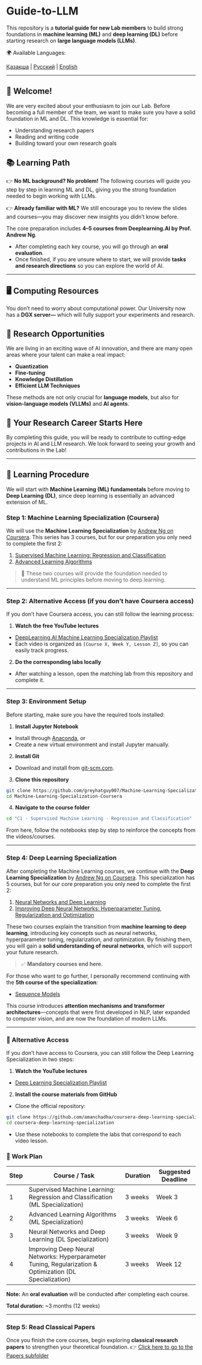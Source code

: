 # Guide-to-LLM

This repository is a **tutorial guide for new Lab members** to build strong foundations in **machine learning (ML)** and **deep learning (DL)** before starting research on **large language models (LLMs)**.


🌍 Available Languages:

[Қазақша](./README.md) | [Русский](./docs/README.ru.md) | [English](./docs/README.en.md)

---

## 👋 Welcome!

We are very excited about your enthusiasm to join our Lab. Before becoming a full member of the team, we want to make sure you have a solid foundation in ML and DL. This knowledge is essential for:
- Understanding research papers
- Reading and writing code
- Building toward your own research goals


## 📚 Learning Path

👉 **No ML background? No problem!**
The following courses will guide you step by step in learning ML and DL, giving you the strong foundation needed to begin working with LLMs.

👉 **Already familiar with ML?**
We still encourage you to review the slides and courses—you may discover new insights you didn’t know before.

The core preparation includes **4–5 courses from Deeplearning.AI by Prof. Andrew Ng**.
- After completing each key course, you will go through an **oral evaluation**.
- Once finished, if you are unsure where to start, we will provide **tasks and research directions** so you can explore the world of AI.

---

## 🖥️ Computing Resources

You don’t need to worry about computational power.
Our University now has a **DGX server—** which will fully support your experiments and research.


## 🌊 Research Opportunities

We are living in an exciting wave of AI innovation, and there are many open areas where your talent can make a real impact:

- **Quantization**
- **Fine-tuning**
- **Knowledge Distillation**
- **Efficient LLM Techniques**

These methods are not only crucial for **language models**, but also for **vision-language models (VLLMs)** and **AI agents**.


## 🚀 Your Research Career Starts Here

By completing this guide, you will be ready to contribute to cutting-edge projects in AI and LLM research.
We look forward to seeing your growth and contributions in the Lab!

---

## 📖 Learning Procedure

We will start with **Machine Learning (ML) fundamentals** before moving to **Deep Learning (DL)**, since deep learning is essentially an advanced extension of ML.

### Step 1: Machine Learning Specialization (Coursera)

We will use the **Machine Learning Specialization** by [Andrew Ng on Coursera](https://www.coursera.org/specializations/machine-learning-introduction).
This series has 3 courses, but for our preparation you only need to complete the first 2:

1. [Supervised Machine Learning: Regression and Classification](https://www.coursera.org/learn/machine-learning?specialization=machine-learning-introduction)
2. [Advanced Learning Algorithms](https://www.coursera.org/learn/advanced-learning-algorithms?specialization=machine-learning-introduction)

> 🔑 These two courses will provide the foundation needed to understand ML principles before moving to deep learning.

---

### Step 2: Alternative Access (if you don’t have Coursera access)

If you don’t have Coursera access, you can still follow the learning process:

1. **Watch the free YouTube lectures**
- [DeepLearning.AI Machine Learning Specialization Playlist](https://www.youtube.com/watch?v=vStJoetOxJg&list=PLkDaE6sCZn6FNC6YRfRQc_FbeQrF8BwGI)
- Each video is organized as `[Course X, Week Y, Lesson Z]`, so you can easily track progress.

2. **Do the corresponding labs locally**
- After watching a lesson, open the matching lab from this repository and complete it.

---

### Step 3: Environment Setup

Before starting, make sure you have the required tools installed:

1. **Install Jupyter Notebook**
- Install through [Anaconda](https://www.anaconda.com/docs/getting-started/anaconda/install), or
- Create a new virtual environment and install Jupyter manually.

2. **Install Git**
- Download and install from [git-scm.com](https://git-scm.com/downloads).

3. **Clone this repository**
```bash
git clone https://github.com/greyhatguy007/Machine-Learning-Specialization-Coursera.git
cd Machine-Learning-Specialization-Coursera
```

4. **Navigate to the course folder**

```bash
cd "C1 - Supervised Machine Learning - Regression and Classification"
```

From here, follow the notebooks step by step to reinforce the concepts from the videos/courses.

---

### Step 4: Deep Learning Specialization

After completing the Machine Learning courses, we continue with the **Deep Learning Specialization** by [Andrew Ng on Coursera](https://www.coursera.org/specializations/deep-learning).
This specialization has 5 courses, but for our core preparation you only need to complete the first 2:

1. [Neural Networks and Deep Learning](https://www.coursera.org/learn/neural-networks-deep-learning?specialization=deep-learning)
2. [Improving Deep Neural Networks: Hyperparameter Tuning, Regularization and Optimization](https://www.coursera.org/learn/deep-neural-network?specialization=deep-learning)

These two courses explain the transition from **machine learning to deep learning**, introducing key concepts such as neural networks, hyperparameter tuning, regularization, and optimization. By finishing them, you will gain a **solid understanding of neural networks**, which will support your future research.

> ✅ **Mandatory courses end here.**

For those who want to go further, I personally recommend continuing with the **5th course of the specialization**:

- [Sequence Models](https://www.coursera.org/learn/nlp-sequence-models?specialization=deep-learning)

This course introduces **attention mechanisms and transformer architectures**—concepts that were first developed in NLP, later expanded to computer vision, and are now the foundation of modern LLMs.

---

### 🚀 Alternative Access

If you don’t have access to Coursera, you can still follow the Deep Learning Specialization in two steps:

1. **Watch the YouTube lectures**
- [Deep Learning Specialization Playlist](https://www.youtube.com/watch?v=CS4cs9xVecg&list=PLkDaE6sCZn6Ec-XTbcX1uRg2_u4xOEky0)

2. **Install the course materials from GitHub**
- Clone the official repository:
```bash
git clone https://github.com/amanchadha/coursera-deep-learning-specialization.git
cd coursera-deep-learning-specialization
```
- Use these notebooks to complete the labs that correspond to each video lesson.

### 📅 Work Plan

| Step | Course / Task                                                                 | Duration  | Suggested Deadline  |
|------|--------------------------------------------------------------------------------|-----------|---------------------|
| 1    | Supervised Machine Learning: Regression and Classification (ML Specialization) | 3 weeks   | Week 3              |
| 2    | Advanced Learning Algorithms (ML Specialization)                               | 3 weeks   | Week 6              |
| 3    | Neural Networks and Deep Learning (DL Specialization)                          | 3 weeks   | Week 9              |
| 4    | Improving Deep Neural Networks: Hyperparameter Tuning, Regularization & Optimization (DL Specialization) | 3 weeks | Week 12 |

**Note:** An **oral evaluation** will be conducted after completing each course.  

**Total duration:** ~3 months (12 weeks)  


---

### Step 5: Read Classical Papers

Once you finish the core courses, begin exploring **classical research papers** to strengthen your theoretical foundation.
👉 [Click here to go to the Papers subfolder](./papers)
